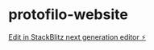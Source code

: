 # protofilo-website

[Edit in StackBlitz next generation editor ⚡️](https://stackblitz.com/~/github.com/puttu93739/protofilo-website)